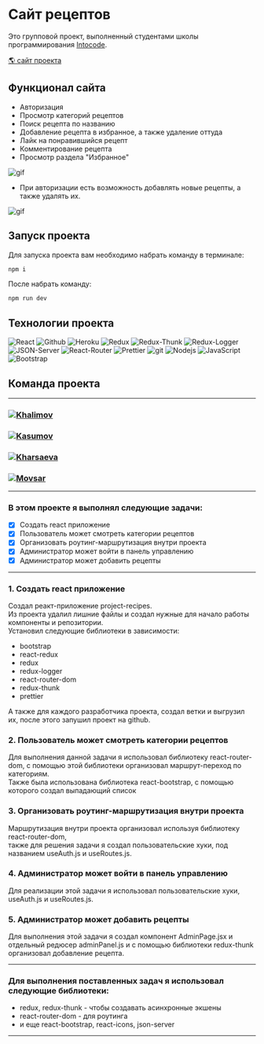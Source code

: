 # Сайт рецептов

<p>Это групповой проект, выполненный студентами школы программирования <a href="https://intocode.ru/" target="_blank">Intocode</a>.</p>

<p><a href="https://blooming-castle-56069.herokuapp.com/" target="_blank">🌎 сайт проекта</a></p>

## Функционал сайта

- Авторизация
- Просмотр категорий рецептов
- Поиск рецепта по названию
- Добавление рецепта в избранное, а также удаление оттуда
- Лайк на понравившийся рецепт
- Комментирование рецепта
- Просмотр раздела "Избранное"

![gif](https://github.com/Kharsaeva/project-recipes/blob/Aisha/IMG_1338.gif)

- При авторизации есть возможность добавлять новые рецепты, а также удалять их.

![gif](https://github.com/Kharsaeva/project-recipes/blob/Aisha/IMG_1337.gif)

## Запуск проекта

Для запуска проекта вам необходимо набрать команду в терминале:

```javascript
npm i
```

После набрать команду:

```javascript
npm run dev
```

## Технологии проекта

<p>
  <img alt="React" src="https://img.shields.io/badge/-React-45b8d8?style=for-the-badge&logo=react&logoColor=white" />
  <img alt="Github" src="https://img.shields.io/badge/-Github-black?style=for-the-badge&logo=github&logoColor=white" />
  <img alt="Heroku" src="https://img.shields.io/badge/-Heroku-764ABC?style=for-the-badge&logo=heroku&logoColor=white" />
  <img alt="Redux" src="https://img.shields.io/badge/-Redux-430098?style=for-the-badge&logo=redux&logoColor=white" />
  <img alt="Redux-Thunk" src="https://img.shields.io/badge/-Redux_Thunk-white?style=for-the-badge&logo=Redux&logoColor=430098" />
  <img alt="Redux-Logger" src="https://img.shields.io/badge/-Redux_Logger-430098?style=for-the-badge&logo=Redux&logoColor=white" />
  <img alt="JSON-Server" src="https://img.shields.io/badge/-JSON_Server-white?style=for-the-badge&logo=JSON&logoColor=black" />
  <img alt="React-Router" src="https://img.shields.io/badge/-React_Router-black?style=for-the-badge&logo=react-router&logoColor=orange" />
  <img alt="Prettier" src="https://img.shields.io/badge/-Prettier-grey?style=for-the-badge&logo=Prettier&logoColor=orange" />
  <img alt="git" src="https://img.shields.io/badge/-Git-F05032?style=for-the-badge&logo=git&logoColor=white" />
  <img alt="Nodejs" src="https://img.shields.io/badge/-Nodejs-43853d?style=for-the-badge&logo=Node.js&logoColor=white" />
  <img alt="JavaScript" src="https://img.shields.io/badge/-JavaScript-yellow?style=for-the-badge&logo=JavaScript&logoColor=white" />
  <img alt="Bootstrap" src="https://img.shields.io/badge/-Bootstrap-430098?style=for-the-badge&logo=bootstrap&logoColor=white" />
</p>

## Команда проекта

---

<h3>
  <a href="https://github.com/Khalimov-Z">
    <img alt="Khalimov" src="https://img.shields.io/badge/-Zubayra_Khalimov-black?style=for-the-badge&logo=github&logoColor=white" />
  </a>
</h3>

<h3>
  <a href="https://github.com/KasumovW">
    <img alt="Kasumov" src="https://img.shields.io/badge/-Zubayra_Kasumov-black?style=for-the-badge&logo=github&logoColor=white" />
  </a>
</h3>

<h3>
  <a href="https://github.com/Kharsaeva">
    <img alt="Kharsaeva" src="https://img.shields.io/badge/-Aisha_Kharsaeva-black?style=for-the-badge&logo=github&logoColor=white" />
  </a>
</h3>

<h3>
  <a href="https://github.com/mrMovsar">
    <img alt="Movsar" src="https://img.shields.io/badge/-Movsar-black?style=for-the-badge&logo=github&logoColor=white" />
  </a>
</h3>

---

### В этом проекте я выполнял следующие задачи:

- [x] Создать react приложение
- [x] Пользователь может смотреть категории рецептов
- [x] Организовать роутинг-маршрутизация внутри проекта
- [x] Администратор может войти в панель управлению
- [x] Администратор может добавить рецепты

---

 ### 1. Создать react приложение</br>
 Создал реакт-приложение project-recipes.</br>
 Из проекта удалил лишние файлы и создал нужные для начало работы компоненты и репозитории.<br>
 Установил следующие библиотеки в зависимости:

 - bootstrap
 - react-redux
 - redux
 - redux-logger
 - react-router-dom
 - redux-thunk
 - prettier

 А также для каждого разработчика проекта, создал ветки и выгрузил их, после этого запушил проект на github.

 ### 2. Пользователь может смотреть категории рецептов</br>
 Для выполнения данной задачи я использовал библиотеку react-router-dom, с помощью этой библиотеки организовал маршрут-переход по категориям.<br>
 Также была использована библиотека react-bootstrap, с помощью которого создал выпадающий список

 ### 3. Организовать роутинг-маршрутизация внутри проекта</br>
 Маршрутизация внутри проекта организовал используя библиотеку react-router-dom, <br>
 также для решения задачи я создал пользовательские хуки, под названием useAuth.js и useRoutes.js.

 ### 4. Администратор может войти в панель управлению</br>
 Для реализации этой задачи я использовал пользовательские хуки, useAuth.js и useRoutes.js.

 ### 5. Администратор может добавить рецепты</br>
 Для выполнения этой задачи я создал компонент AdminPage.jsx и отдельный редюсер adminPanel.js и с помощью библиотеки redux-thunk организовал добавление рецепта.

---

### Для выполнения поставленных задач я использовал следующие библиотеки:

- redux, redux-thunk - чтобы создавать асинхронные экшены
- react-router-dom - для роутинга
- и еще react-bootstrap, react-icons, json-server

---
